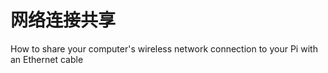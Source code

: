 # 网络连接共享

How to share your computer's wireless network connection to your Pi with an Ethernet cable
